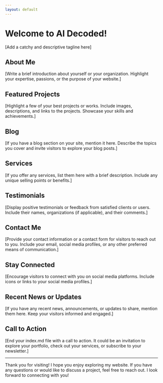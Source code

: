 ```yaml
---
layout: default
---
```


# Welcome to AI Decoded!

[Add a catchy and descriptive tagline here]

## About Me

[Write a brief introduction about yourself or your organization. Highlight your expertise, passions, or the purpose of your website.]

## Featured Projects

[Highlight a few of your best projects or works. Include images, descriptions, and links to the projects. Showcase your skills and achievements.]

## Blog

[If you have a blog section on your site, mention it here. Describe the topics you cover and invite visitors to explore your blog posts.]

## Services

[If you offer any services, list them here with a brief description. Include any unique selling points or benefits.]

## Testimonials

[Display positive testimonials or feedback from satisfied clients or users. Include their names, organizations (if applicable), and their comments.]

## Contact Me

[Provide your contact information or a contact form for visitors to reach out to you. Include your email, social media profiles, or any other preferred means of communication.]

## Stay Connected

[Encourage visitors to connect with you on social media platforms. Include icons or links to your social media profiles.]

## Recent News or Updates

[If you have any recent news, announcements, or updates to share, mention them here. Keep your visitors informed and engaged.]

## Call to Action

[End your index.md file with a call to action. It could be an invitation to explore your portfolio, check out your services, or subscribe to your newsletter.]

---

Thank you for visiting! I hope you enjoy exploring my website. If you have any questions or would like to discuss a project, feel free to reach out. I look forward to connecting with you!

